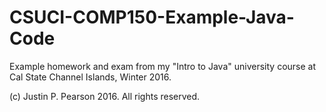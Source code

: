 # CSUCI-COMP150-Example-Java-Code

Example homework and exam from my "Intro to Java" university course at Cal State Channel Islands, Winter 2016.

(c) Justin P. Pearson 2016. All rights reserved.

